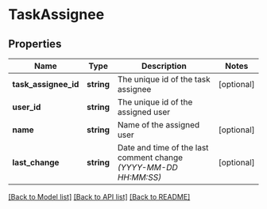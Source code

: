 # TaskAssignee

## Properties
Name | Type | Description | Notes
------------ | ------------- | ------------- | -------------
**task_assignee_id** | **string** | The unique id of the task assignee | [optional] 
**user_id** | **string** | The unique id of the assigned user | 
**name** | **string** | Name of the assigned user | [optional] 
**last_change** | **string** | Date and time of the last comment change *(YYYY-MM-DD HH:MM:SS)* | [optional] 

[[Back to Model list]](../../README.md#documentation-for-models) [[Back to API list]](../../README.md#documentation-for-api-endpoints) [[Back to README]](../../README.md)

